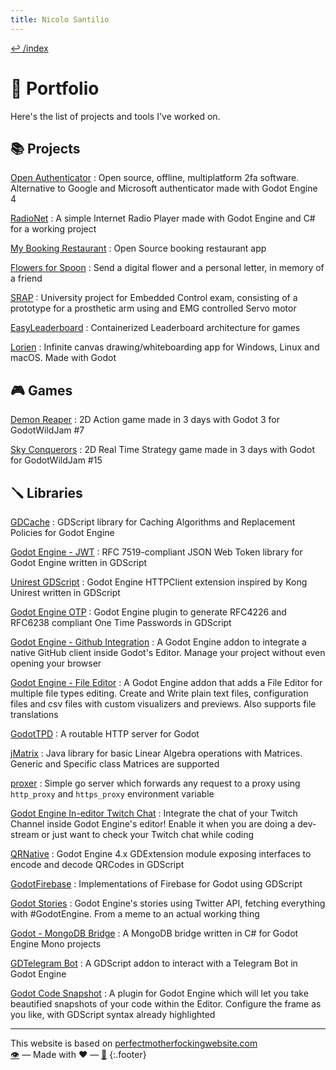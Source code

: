 ```yaml
---
title: Nicolo Santilio
---
```


[↩️ /index](/index)  

# 📖 Portfolio  
Here's the list of projects and tools I've worked on.  

## 📚  Projects
[Open Authenticator](/open-authenticator)
: Open source, offline, multiplatform 2fa software. Alternative to Google and Microsoft authenticator made with Godot Engine 4

[RadioNet](/RadioNet)
: A simple Internet Radio Player made with Godot Engine and C# for a working project
  
[My Booking Restaurant](/my-br-app)
: Open Source booking restaurant app

[Flowers for Spoon](https://github.com/iRadEntertainment/flowers-for-spoon)
: Send a digital flower and a personal letter, in memory of a friend

[SRAP](/srap)
: University project for Embedded Control exam, consisting of a prototype for a prosthetic arm using and EMG controlled Servo motor

[EasyLeaderboard](https://github.com/adrenallen/EasyLeaderboard)
: Containerized Leaderboard architecture for games

[Lorien](https://github.com/mbrlabs/Lorien)
: Infinite canvas drawing/whiteboarding app for Windows, Linux and macOS. Made with Godot
   
## 🎮 Games
[Demon Reaper](/demon-reaper)
: 2D Action game made in 3 days with Godot 3 for GodotWildJam #7  
  
[Sky Conquerors](/sky-conquerors)
: 2D Real Time Strategy game made in 3 days with Godot for GodotWildJam #15
  
  
## 🪛 Libraries
[GDCache](/gdcache)
: GDScript library for Caching Algorithms and Replacement Policies for Godot Engine  
  
[Godot Engine - JWT](/godot-engine.jwt)
: RFC 7519-compliant JSON Web Token library for Godot Engine written in GDScript  
  
[Unirest GDScript](/unirest-gdscript)
: Godot Engine HTTPClient extension inspired by Kong Unirest written in GDScript  
  
[Godot Engine OTP](/godot-engine.otp)
: Godot Engine plugin to generate RFC4226 and RFC6238 compliant One Time Passwords in GDScript  
  
[Godot Engine - Github Integration](/godot-engine.github-integration)
: A Godot Engine addon to integrate a native GitHub client inside Godot's Editor. Manage your project without even opening your browser
    
[Godot Engine - File Editor](/godot-engine.file-editor)
: A Godot Engine addon that adds a File Editor for multiple file types editing. Create and Write plain text files, configuration files and csv files with custom visualizers and previews. Also supports file translations
  
[GodotTPD](/godottpd)
:  A routable HTTP server for Godot 
  
[jMatrix](/jmatrix) <i class="fab fa-java"></i>
:  Java library for basic Linear Algebra operations with Matrices. Generic and Specific class Matrices are supported

[proxer](/proxer)
:  Simple go server which forwards any request to a proxy using `http_proxy` and `https_proxy` environment variable

[Godot Engine In-editor Twitch Chat](/godot-engine.editor-twitch-chat)
:  Integrate the chat of your Twitch Channel inside Godot Engine's editor! Enable it when you are doing a dev-stream or just want to check your Twitch chat while coding  

[QRNative](/qrnative-cpp)
:  Godot Engine 4.x GDExtension module exposing interfaces to encode and decode QRCodes in GDScript 

[GodotFirebase](https://github.com/GodotNuts/GodotFirebase)
:  Implementations of Firebase for Godot using GDScript 
  
[Godot Stories](/godot-engine.godot-stories)
: Godot Engine's stories using Twitter API, fetching everything with #GodotEngine. From a meme to an actual working thing  
  
[Godot - MongoDB Bridge](/godot-engine.MongoDB-bridge)
:  A MongoDB bridge written in C# for Godot Engine Mono projects  

[GDTelegram Bot](/godot-engine.telegram-bot)
:  A GDScript addon to interact with a Telegram Bot in Godot Engine 
  
[Godot Code Snapshot](/godot-engine.code-snapshot)
: A plugin for Godot Engine which will let you take beautified snapshots of your code within the Editor. Configure the frame as you like, with GDScript syntax already highlighted
  

---

This website is based on [perfectmotherfockingwebsite.com](https://perfectmotherfuckingwebsite.com/)  
[👁️](https://github.com/fenix-hub/fenix-hub.github.io) — Made with ❤️ — [📜](https://github.com/fenix-hub/fenix-hub.github.io/blob/master/LICENSE) 
{:.footer}
